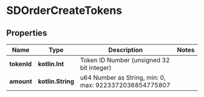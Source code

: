
# SDOrderCreateTokens

## Properties
Name | Type | Description | Notes
------------ | ------------- | ------------- | -------------
**tokenId** | **kotlin.Int** | Token ID Number (unsigned 32 bit integer) | 
**amount** | **kotlin.String** | u64 Number as String, min: 0, max: 9223372036854775807 | 



